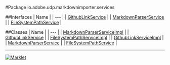 #Package io.adobe.udp.markdownimporter.services

##Interfaces
| Name |
| --- |
| [GithubLinkService](GithubLinkService.md) |
| [MarkdownParserService](MarkdownParserService.md) |
| [FileSystemPathService](FileSystemPathService.md) |

##Classes
| Name |
| --- |
| [MarkdownParserServiceImpl](MarkdownParserServiceImpl.md) |
| [GithubLinkService](GithubLinkService.md) |
| [FileSystemPathServiceImpl](FileSystemPathServiceImpl.md) |
| [GithubLinkServiceImpl](GithubLinkServiceImpl.md) |
| [MarkdownParserService](MarkdownParserService.md) |
| [FileSystemPathService](FileSystemPathService.md) |

---

[![Marklet](https://img.shields.io/badge/Generated%20by-Marklet-green.svg)](https://github.com/Faylixe/marklet)
